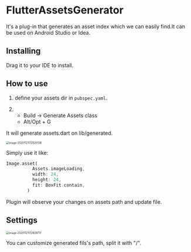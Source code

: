 # FlutterAssetsGenerator

It's a plug-in that generates an asset index which we can easily find.It can be used on Android Studio or Idea.

## Installing

Drag it to your IDE to install.

## How to use

1.  define your assets dir in `pubspec.yaml`.

2.  - Build -> Generate Assets class
    - Alt/Opt + G

It will generate assets.dart on lib/generated.

<img src="https://i.loli.net/2020/11/21/MRJS2wDjQh9ecan.png" alt="image-20201121172520136" style="zoom: 50%;" />

Simply use it like: 

```dart
Image.asset(
          Assets.imageLoading,
          width: 24,
          height: 24,
          fit: BoxFit.contain,
        )
```

Plugin will observe your changes on assets path and update file.

## Settings

<img src="https://i.loli.net/2020/11/21/RIk7PgQHXwC6e5T.png" alt="image-20201121172929717" style="zoom: 50%;" />

You can customize generated fils's path, split it with "/".